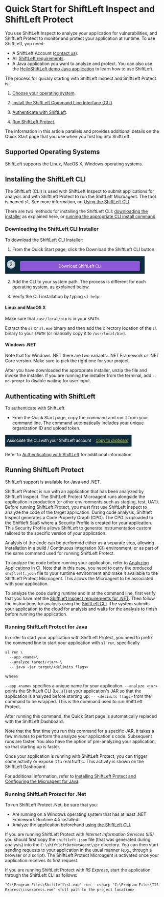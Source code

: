 # Quick Start for ShiftLeft Inspect and ShiftLeft Protect

You use ShiftLeft Inspect to analyze your application for vulnerabilities, and ShiftLeft Protect to monitor and protect your application at runtime. To use ShiftLeft, you need:

* A ShiftLeft Account ([contact us](https://www.shiftleft.io/contact/)).
* All [ShiftLeft requirements](../introduction/requirements.md).
* A Java application you want to analyze and protect. You can also use the [HelloShiftLeft demo Java application](https://github.com/ShiftLeftSecurity/HelloShiftLeft) to learn how to use ShiftLeft.

The process for quickly starting with ShiftLeft Inspect and ShiftLeft Protect is:

1. [Choose your operating system](#supported-operating-systems).

2. [Install the ShiftLeft Command Line Interface (CLI)](#installing-the-shiftleft-cli).

3. [Authenticate with ShiftLeft](#authenticating-with-shiftleft).

4. [Run ShiftLeft Protect](#running-shiftleft-protect).

The information in this article parallels and provides additional details on the Quick Start page that you use when you first log into ShiftLeft.

## Supported Operating Systems

ShiftLeft supports the Linux, MacOS X, Windows operating systems.

## Installing the ShiftLeft CLI

The ShiftLeft (CLI) is used with ShiftLeft Inspect to submit applications for analysis and with ShiftLeft Protect to run the ShiftLeft Microagent. The tool is named `sl`. See more information, on [Using the ShiftLeft CLI](using-cli/using-cli.md).

There are two methods for installing the ShiftLeft CLI: [downloading the installer](#downloading-the-shiftleft-cli-installer) as explained here, or [running the appropriate CLI install command](../using-inspect-protect/using-cli/using-cli.md).

### Downloading the ShiftLeft CLI Installer

To download the ShiftLeft CLI Installer:

1. From the Quick Start page, click the Download the ShiftLeft CLI button.

![](img/download-cli.jpg)

2. Add the CLI to your system path. The process is different for each operating system, as explained below.

3. Verify the CLI installation by typing `sl help`.

#### Linux and MacOS X

Make sure that `/usr/local/bin` is in your `$PATH`.

Extract the `sl` or `sl.exe` binary and then add the directory location of the `sl` binary to your `$PATH` (or manually copy it to `/usr/local/bin`).

#### Windows .NET

Note that for Windows .NET there are two variants: .NET Framework or .NET Core version. Make sure to pick the right one for your project.

After you have downloaded the appropriate installer, unzip the file and invoke the installer. If you are running the installer from the terminal, add `--no-prompt` to disable waiting for user input.

## Authenticating with ShiftLeft

To authenticate with ShiftLeft:

* From the Quick Start page, copy the command and run it from your command line. The command automatically includes your unique organization ID and upload token.

![Location of Code to Use to Authenticate](img/authenticate.jpg)

Refer to [Authenticating with ShiftLeft](using-cli/authenticating.md) for additional information.

## Running ShiftLeft Protect

ShiftLeft support is available for Java and .NET.

ShiftLeft Protect is run with an application that has been analyzed by ShiftLeft Inspect. The ShiftLeft Protect Microagent runs alongside the application in production (or other environments such as staging, test, UAT). Before running ShiftLeft Protect, you must first use ShiftLeft Inspect to analyze the code of the target application. During code analysis, Shiftleft Inspect generates a Code Property Graph (CPG). The CPG is uploaded to the Shiftleft SaaS where a Security Profile is created for your application. This Security Profile allows ShiftLeft to generate instrumentation custom tailored to the specific version of your application.

Analysis of the code can be performed either as a separate step, allowing installation in a build / Continuous Integration (CI) environment, or as part of the same command used for running ShiftLeft Protect.

To analyze the code before running your application, refer to [Analyzing Applications in CI](analyzing-applications-in-ci.md). Note that in this case, you need to carry the produced `shiftleft.json` file to your runtime environment and make it available to the ShiftLeft Protect Microagent. This allows the Microagent to be associated with your application.

To analyze the code during runtime and in at the command line, first verify that you have met the [ShiftLeft Inspect requirements for .NET](../introduction/requirements.md).  Then follow the instructions for analysis using the [ShiftLeft CLI](using-cli/using-cli.md). The system submits your application to the cloud for analysis and waits for the analysis to finish before running the application.

### Running ShiftLeft Protect for Java

In order to start your application with ShiftLeft Protect, you need to prefix the command line to start your application with `sl run`, specifically

```
sl run \
  --app <name>\
  --analyze target/<jar> \
  -- java -jar target/<delimits flags>
```

where

`--app <name>` specifies a unique name for your application.
`--analyze <jar>` points the ShiftLeft CLI (i.e. `sl`) at your application's JAR so that the application is analyzed before starting up.
`-- <delimits flags>` from the command to be wrapped. This is the command used to run ShiftLeft Protect.

After running this command, the Quick Start page is automatically replaced with the ShiftLeft Dashboard.

Note that the first time you run this command for a specific JAR, it takes a few minutes to perform the analyze your application's code. Subsequent runs are faster. You also have the option of pre-analyzing your application, so that starting up is faster.

Once your application is running with ShiftLeft Protect, you can trigger some activity or expose it to real traffic. This activity is shown on the ShiftLeft Dashboard.

For additional information, refer to [Installing ShiftLeft Protect and Configuring the Microagent for Java](protect-java/configuring-the-microagent.md).

### Running ShiftLeft Protect for .Net

To run ShiftLeft Protect .Net, be sure that you:

- Are running on a Windows operating system that has at least .NET Framework Runtime 4.5 installed.
- Analyze the application beforehand [using the ShiftLeft CLI](using-cli/using-cli.md).

If you are running ShiftLeft Protect with *Internet Information Services (IIS)* you should first copy the `shiftleft.json` file (that was generated during analysis) into the `C:\shiftleftDotNetAgent\spr` directory. You can then start sending requests to your application in the usual manner (e.g., through a browser or a script). The ShiftLeft Protect Microagent is activated once your application receives its first request.

If you are running ShiftLeft Protect with *IIS Express*, start the application through the ShiftLeft CLI as follows:

```
"C:\Program Files\Shiftleft\sl.exe" run --csharp "C:\Program Files\IIS Express\iisexpress.exe" <full path to the project location>
```

